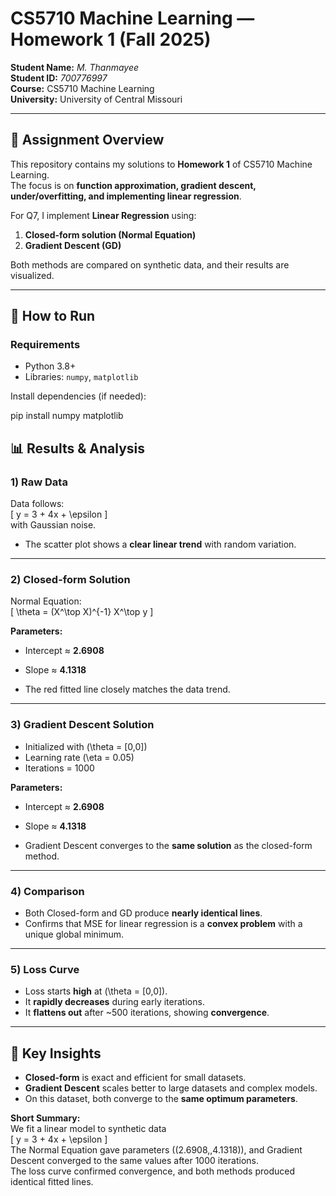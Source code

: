 # CS5710 Machine Learning — Homework 1 (Fall 2025)

**Student Name:** *M. Thanmayee*  
**Student ID:** *700776997*  
**Course:** CS5710 Machine Learning  
**University:** University of Central Missouri  

---

## 📌 Assignment Overview
This repository contains my solutions to **Homework 1** of CS5710 Machine Learning.  
The focus is on **function approximation, gradient descent, under/overfitting, and implementing linear regression**.  

For Q7, I implement **Linear Regression** using:
1. **Closed-form solution (Normal Equation)**
2. **Gradient Descent (GD)**  

Both methods are compared on synthetic data, and their results are visualized.

---

## 🚀 How to Run

### Requirements
- Python 3.8+
- Libraries: `numpy`, `matplotlib`

Install dependencies (if needed):

pip install numpy matplotlib


## 📊 Results & Analysis

### 1) Raw Data
Data follows:  
\[
y = 3 + 4x + \epsilon
\]  
with Gaussian noise.  

- The scatter plot shows a **clear linear trend** with random variation.

---

### 2) Closed-form Solution
Normal Equation:  
\[
\theta = (X^\top X)^{-1} X^\top y
\]

**Parameters:**
- Intercept ≈ **2.6908**
- Slope ≈ **4.1318**

- The red fitted line closely matches the data trend.

---

### 3) Gradient Descent Solution
- Initialized with \(\theta = [0,0]\)  
- Learning rate \(\eta = 0.05\)  
- Iterations = 1000  

**Parameters:**
- Intercept ≈ **2.6908**  
- Slope ≈ **4.1318**

- Gradient Descent converges to the **same solution** as the closed-form method.

---

### 4) Comparison
- Both Closed-form and GD produce **nearly identical lines**.  
- Confirms that MSE for linear regression is a **convex problem** with a unique global minimum.  

---

### 5) Loss Curve
- Loss starts **high** at \(\theta = [0,0]\).  
- It **rapidly decreases** during early iterations.  
- It **flattens out** after ~500 iterations, showing **convergence**.  

---

## 📝 Key Insights
- **Closed-form** is exact and efficient for small datasets.  
- **Gradient Descent** scales better to large datasets and complex models.  
- On this dataset, both converge to the **same optimum parameters**.  

**Short Summary:**  
We fit a linear model to synthetic data  
\[
y = 3 + 4x + \epsilon
\]  
The Normal Equation gave parameters \((2.6908,\,4.1318)\), and Gradient Descent converged to the same values after 1000 iterations.  
The loss curve confirmed convergence, and both methods produced identical fitted lines.

